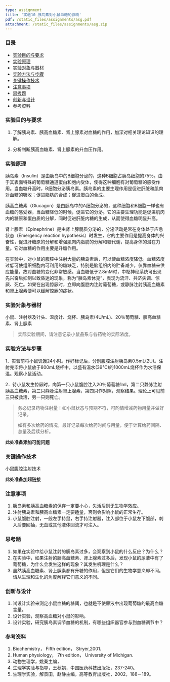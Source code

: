 ```yaml
---
type: assignment
title: '实验10 胰岛素对小鼠血糖的影响'
pdf: /static_files/assignments/asg.pdf
attachment: /static_files/assignments/asg.zip
---
```

### 目录

- [实验目的与要求](#实验目的与要求)
- [实验原理](#实验原理)
- [实验对象与器材](#实验对象与器材)
- [实验方法与步骤](#实验方法与步骤)
- [关键操作技术](#关键操作技术)
- [注意事项](#注意事项)
- [思考题](#思考题)
- [创新与设计](#创新与设计)
- [参考资料](#参考资料)

### 实验目的与要求

1. 了解胰岛素、胰高血糖素、肾上腺素对血糖的作用，加深对相关理论知识的理解。

2. 分析判断胰高血糖素、肾上腺素的升血压作用。

### 实验原理

胰岛素（Insulin）是由胰岛中的B细胞分泌的，这种B细胞占胰岛细胞的75％。由于其表面特殊的葡萄糖通道蛋白和胞内受体，使得这种细胞有对葡萄糖的感受作用。当血糖升高时，B细胞分泌胰岛素。胰岛素的主要生理作用是促进肝脏和肌肉对血糖的吸收；促进脂肪的合成；促进蛋白的合成。

胰高血糖素（Glucagon）是由胰岛中的A细胞分泌的，这种细胞和B细胞一样也有血糖的感受器，当血糖降低的时候，促进它的分泌。它的主要生理功能是促进肌肉内的糖原和蛋白质的分解，同时促进肝脏内糖的生成，从而使得血糖明显升高。

肾上腺素（Epinephrine）是由肾上腺髓质分泌的，分泌活动是常在身体处于应急状态（Emergency reaction hypothesis）时发生，它的主要作用是提高身体的兴奋性，促进肝糖原的分解和增强肌肉内脂肪的分解和糖代谢，提高身体的潜在力量。它对血糖的作用主要是升糖作用。

在实验中，对小鼠的腹腔中注射大量的胰岛素后，可以使血糖浓度降低。血糖浓度过低可使组织细胞内可利用的糖缺乏，特别是脑组织内的贮备减少，仅靠血糖来供应能量，故对血糖的变化非常敏感。当血糖低于2.8mM时，中枢神经系统可出现先兴奋后抑制以致昏迷的现象，称为“胰岛素休克”，表现为流汗、共济失调、惊厥、死亡。如果在出现惊厥时，立即向腹腔内注射葡萄糖，或静脉注射胰高血糖素和肾上腺素便可以缓解惊厥的症状。

### 实验对象与器材

小鼠、注射器及针头、温度计、烧杯、胰岛素(4U/mL)、20％葡萄糖、胰高血糖素、肾上腺素

>实际实验期间，请注意记录小鼠品系与各药物的实际浓度。

### 实验方法与步骤

1．实验前将小鼠饥饿24小时。作好标记后，分别腹腔注射胰岛素0.5mL(2U)。注射完毕将小鼠放于800mL烧杯中，以盛有温水(39℃)的1000mL烧杯作为水浴保温。观察小鼠活动。

2．待小鼠发生惊厥时，向第一只小鼠腹腔注入20％葡萄糖1ml，第二只静脉注射胰高血糖素，第三只静脉注射肾上腺素，第四只作对照，观察结果。理论上可见前三只被救活，另一只则死亡。

>务必记录药物注射量！如小鼠状态与预期不符，可酌情增减药物用量并做好记录。
>
>如有多次给药的情况，最好记录每次给药时间与用量，便于计算给药间隔、总量及后续分析。

**此处准备添加可能问题**

### 关键操作技术

小鼠腹腔注射技术

**此处准备加超链接**

### 注意事项

1. 胰岛素和胰高血糖素的保存一定要小心，失活后则无生物学效应。
2. 注射胰岛素和胰高血糖素一定要适量，否则会影响小鼠的正常生存。
3. 小鼠腹腔注射，一般左手持鼠，右手持注射器，注入部位于小鼠左下腹部，刺入后要回抽，无血或其他液体回流才可注入。

### 思考题

1. 如果在实验中给小鼠注射的胰岛素过多，会观察到小鼠的什么反应？为什么？
2. 在实验中，如果注射的胰高血糖素、肾上腺素过多后，发现小鼠的尿液中有了葡萄糖，为什么会发生这样的现象？其发生机理是什么？
3. 虽然胰高血糖素、肾上腺素都有升糖的作用，但是它们的生物学意义却不同。请从生理和生化的角度解释它们意义的不同。

### 创新与设计

1. 试设计实验来测定小鼠血糖的糖阈，也就是不使尿液中出现葡萄糖的最高血糖含量。
2. 设计实验，观察高血糖对小鼠的影响。
3. 设计实验，研究胰岛素调节血糖的机制，有哪些组织器官参与到血糖调节中？

### 参考资料

1. Biochemistry， Fifth edition， Stryer,2001.
2. Human physiology， 7th edition， University of Michigan.
3. 动物生理学，姚秦主编，
4. 生理学实验与指导，王秋娟，中国医药科技出版社，237-240。
5. 生理学实验，解景田，赵静主编，高等教育出版社，2002，188－189。
